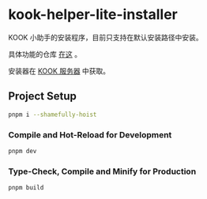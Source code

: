 # kook-helper-lite-installer

KOOK 小助手的安装程序，目前只支持在默认安装路径中安装。

具体功能的仓库 [在这](https://github.com/eki1563/kook-helper-lite) 。

安装器在 [KOOK 服务器](https://kook.top/dlW3V0) 中获取。

## Project Setup

```sh
pnpm i --shamefully-hoist
```

### Compile and Hot-Reload for Development

```sh
pnpm dev
```

### Type-Check, Compile and Minify for Production

```sh
pnpm build
```

